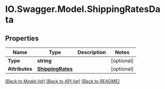 # IO.Swagger.Model.ShippingRatesData
## Properties

Name | Type | Description | Notes
------------ | ------------- | ------------- | -------------
**Type** | **string** |  | [optional] 
**Attributes** | [**ShippingRates**](ShippingRates.md) |  | [optional] 

[[Back to Model list]](../README.md#documentation-for-models) [[Back to API list]](../README.md#documentation-for-api-endpoints) [[Back to README]](../README.md)

